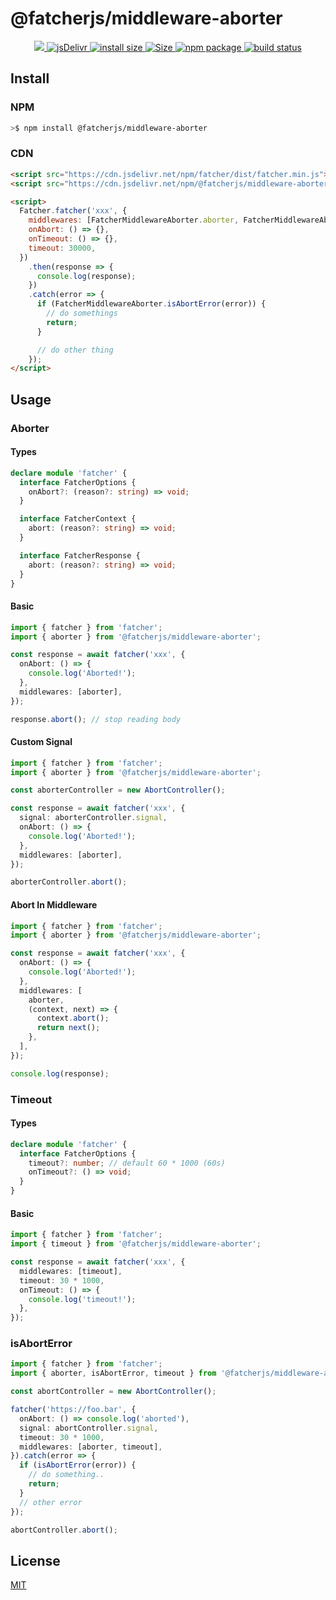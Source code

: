 # @fatcherjs/middleware-aborter

<div align="center">
  <a href="https://codecov.io/github/fatcherjs/middleware-aborter" > 
    <img src="https://codecov.io/github/fatcherjs/middleware-aborter/graph/badge.svg?token=BEJA311FY2"/> 
 </a>
  <a href="https://www.jsdelivr.com/package/npm/@fatcherjs/middleware-aborter">
    <img src="https://data.jsdelivr.com/v1/package/npm/@fatcherjs/middleware-aborter/badge?style=rounded" alt="jsDelivr">
  </a>
  <a href="https://packagephobia.com/result?p=@fatcherjs/middleware-aborter">
    <img src="https://packagephobia.com/badge?p=@fatcherjs/middleware-aborter" alt="install size">
  </a>
  <a href="https://unpkg.com/@fatcherjs/middleware-aborter">
    <img src="https://img.badgesize.io/https://unpkg.com/@fatcherjs/middleware-aborter" alt="Size">
  </a>
  <a href="https://npmjs.com/package/@fatcherjs/middleware-aborter">
    <img src="https://img.shields.io/npm/v/@fatcherjs/middleware-aborter.svg" alt="npm package">
  </a>
  <a href="https://github.com/fatcherjs/middleware-aborter/actions/workflows/ci.yml">
    <img src="https://github.com/fatcherjs/middleware-aborter/actions/workflows/ci.yml/badge.svg?branch=master" alt="build status">
  </a>
</div>

## Install

### NPM

```bash
>$ npm install @fatcherjs/middleware-aborter
```

### CDN

```html
<script src="https://cdn.jsdelivr.net/npm/fatcher/dist/fatcher.min.js"></script>
<script src="https://cdn.jsdelivr.net/npm/@fatcherjs/middleware-aborter/dist/index.min.js"></script>

<script>
  Fatcher.fatcher('xxx', {
    middlewares: [FatcherMiddlewareAborter.aborter, FatcherMiddlewareAborter.timeout],
    onAbort: () => {},
    onTimeout: () => {},
    timeout: 30000,
  })
    .then(response => {
      console.log(response);
    })
    .catch(error => {
      if (FatcherMiddlewareAborter.isAbortError(error)) {
        // do somethings
        return;
      }

      // do other thing
    });
</script>
```

## Usage

### Aborter

#### Types

```ts
declare module 'fatcher' {
  interface FatcherOptions {
    onAbort?: (reason?: string) => void;
  }

  interface FatcherContext {
    abort: (reason?: string) => void;
  }

  interface FatcherResponse {
    abort: (reason?: string) => void;
  }
}
```

#### Basic

```ts
import { fatcher } from 'fatcher';
import { aborter } from '@fatcherjs/middleware-aborter';

const response = await fatcher('xxx', {
  onAbort: () => {
    console.log('Aborted!');
  },
  middlewares: [aborter],
});

response.abort(); // stop reading body
```

#### Custom Signal

```ts
import { fatcher } from 'fatcher';
import { aborter } from '@fatcherjs/middleware-aborter';

const aborterController = new AbortController();

const response = await fatcher('xxx', {
  signal: aborterController.signal,
  onAbort: () => {
    console.log('Aborted!');
  },
  middlewares: [aborter],
});

aborterController.abort();
```

#### Abort In Middleware

```ts
import { fatcher } from 'fatcher';
import { aborter } from '@fatcherjs/middleware-aborter';

const response = await fatcher('xxx', {
  onAbort: () => {
    console.log('Aborted!');
  },
  middlewares: [
    aborter,
    (context, next) => {
      context.abort();
      return next();
    },
  ],
});

console.log(response);
```

### Timeout

#### Types

```ts
declare module 'fatcher' {
  interface FatcherOptions {
    timeout?: number; // default 60 * 1000 (60s)
    onTimeout?: () => void;
  }
}
```

#### Basic

```ts
import { fatcher } from 'fatcher';
import { timeout } from '@fatcherjs/middleware-aborter';

const response = await fatcher('xxx', {
  middlewares: [timeout],
  timeout: 30 * 1000,
  onTimeout: () => {
    console.log('timeout!');
  },
});
```

### isAbortError

```ts
import { fatcher } from 'fatcher';
import { aborter, isAbortError, timeout } from '@fatcherjs/middleware-aborter';

const abortController = new AbortController();

fatcher('https://foo.bar', {
  onAbort: () => console.log('aborted'),
  signal: abortController.signal,
  timeout: 30 * 1000,
  middlewares: [aborter, timeout],
}).catch(error => {
  if (isAbortError(error)) {
    // do something..
    return;
  }
  // other error
});

abortController.abort();
```

## License

[MIT](https://github.com/fatcherjs/middleware-aborter/blob/master/LICENSE)
